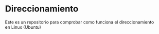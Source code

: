 # Direccionamiento
Este es un repositorio para comprobar como funciona el direccionamiento en Linux (Ubuntu)
